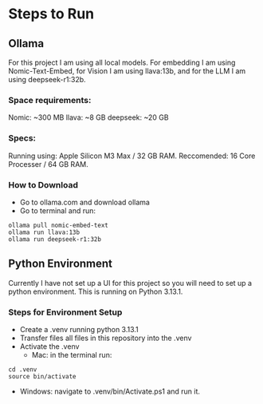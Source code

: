 # Steps to Run

## Ollama
For this project I am using all local models. For embedding I am using Nomic-Text-Embed, for Vision I am using llava:13b, and for the LLM I am using deepseek-r1:32b.

### Space requirements:
Nomic:         ~300 MB
llava:         ~8 GB
deepseek:      ~20 GB

### Specs:
Running using: Apple Silicon M3 Max / 32 GB RAM.
Reccomended: 16 Core Processer / 64 GB RAM.

### How to Download
- Go to ollama.com and download ollama
- Go to terminal and run:
```console
ollama pull nomic-embed-text
ollama run llava:13b
ollama run deepseek-r1:32b
```
 
## Python Environment
Currently I have not set up a UI for this project so you will need to set up a python environment. This is running on Python 3.13.1.
### Steps for Environment Setup
- Create a .venv running python 3.13.1
- Transfer files all files in this repository into the .venv
- Activate the .venv
  - Mac: in the terminal run:
```console
cd .venv
source bin/activate
```
  - Windows: navigate to .venv/bin/Activate.ps1 and run it.
